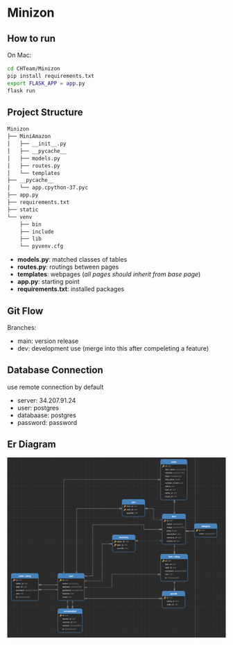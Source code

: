 # Minizon
## How to run
On Mac:
```bash
cd CHTeam/Minizon
pip install requirements.txt
export FLASK_APP = app.py
flask run
```
## Project Structure
```bash
Minizon
├── MiniAmazon
│   ├── __init__.py
│   ├── __pycache__
│   ├── models.py
│   ├── routes.py
│   └── templates
├── __pycache__
│   └── app.cpython-37.pyc
├── app.py
├── requirements.txt
├── static
└── venv
    ├── bin
    ├── include
    ├── lib
    └── pyvenv.cfg

```
- **models.py**: matched classes of tables
- **routes.py**: routings between pages
- **templates**: webpages (*all pages should inherit from base page*)
- **app.py**: starting point 
- **requirements.txt**: installed packages
## Git Flow
Branches:
- main: version release
- dev: development use (merge into this after compeleting a feature) 
## Database Connection
use remote connection by default
- server: 34.207.91.24
- user: postgres
- databaase: postgres
- password: password
## Er Diagram
![alt text](https://github.com/Elnifio/CHTeam/blob/dev/Minizon/er.png)
